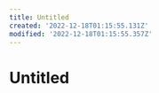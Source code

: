 ```yaml
---
title: Untitled
created: '2022-12-18T01:15:55.131Z'
modified: '2022-12-18T01:15:55.357Z'
---
```


# Untitled
